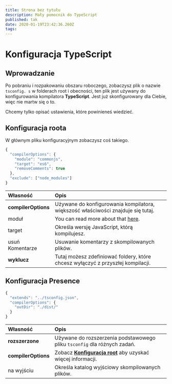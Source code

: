 ```yaml
---
title: Strona bez tytułu
description: Mały pomocnik do TypeScript
published: tak
date: 2020-01-19T23:42:36.260Z
tags:
---
```


# Konfiguracja TypeScript

## Wprowadzanie

Po pobraniu i rozpakowaniu obszaru roboczego, zobaczysz plik o nazwie `tsconfig. s` w folderach root i obecności, ten plik jest używany do konfigurowania kompilatora **TypeScript**. Jest już skonfigurowany dla Ciebie, więc nie martw się o to.

Chcemy tylko opisać ustawienia, które powinieneś wiedzieć.

## Konfiguracja roota

W głównym pliku konfiguracyjnym zobaczysz coś takiego.

```javascript
{
  "compilerOptions": {
    "module": "commonjs",
    "target": "es6",
    "removeComments": true
  },
  "exclude": ["node_modules"]
}
```

| Własność            | Opis                                                                                            |
|:------------------- |:----------------------------------------------------------------------------------------------- |
| **compilerOptions** | Używane do konfigurowania kompilatora, większość właściwości znajduje się tutaj.                |
| moduł               | You can read more about that [here](https://www.typescriptlang.org/docs/handbook/modules.html). |
| target              | Określa wersję JavaScript, którą kompilujesz.                                                   |
| usuń Komentarze     | Usuwanie komentarzy z skompilowanych plików.                                                    |
| **wyklucz**         | Tutaj możesz zdefiniować foldery, które chcesz wyłączyć z przyszłej kompilacji.                 |

## Konfiguracja Presence

```javascript
{
  "extends": "../tsconfig.json",
  "compilerOptions": {
    "outDir": "./dist/"
  }
}
```

| Własność            | Opis                                                                                                     |
|:------------------- |:-------------------------------------------------------------------------------------------------------- |
| **rozszerzone**     | Używane do rozszerzenia podstawowego pliku `tsconfig` dla różnych zadań.                                 |
| **compilerOptions** | Zobacz [**Konfiguracja root**](/dev/presence/tsconfig#root-configuration) aby uzyskać więcej informacji. |
| na wyjściu          | Określa katalog wyjściowy skompilowanych plików.                                                         |